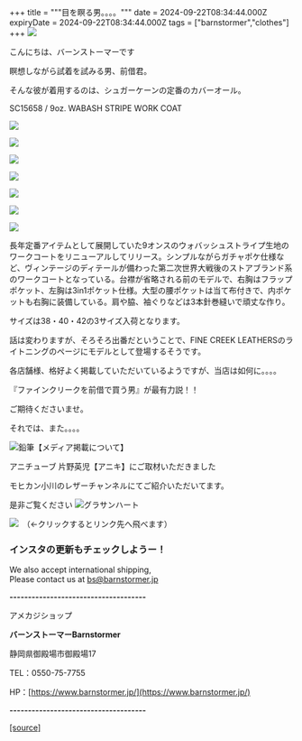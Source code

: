 +++
title = """目を瞑る男。。。。"""
date = 2024-09-22T08:34:44.000Z
expiryDate = 2024-09-22T08:34:44.000Z
tags = ["barnstormer","clothes"]
+++
[![](https://stat.ameba.jp/user_images/20231023/16/barnstormer-go/b2/03/p/o0420015015354743273.png)](https://ameblo.jp/barnstormer-go/entry-12825670498.html)

こんにちは、バーンストーマーです

瞑想しながら試着を試みる男、前借君。

  
そんな彼が着用するのは、シュガーケーンの定番のカバーオール。

SC15658 / 9oz. WABASH STRIPE WORK COAT

[![](https://stat.ameba.jp/user_images/20240922/16/barnstormer-go/24/1e/j/o0466070015489291985.jpg)](https://stat.ameba.jp/user_images/20240922/16/barnstormer-go/24/1e/j/o0466070015489291985.jpg)

[![](https://stat.ameba.jp/user_images/20240922/16/barnstormer-go/b5/ce/j/o0466070015489291986.jpg)](https://stat.ameba.jp/user_images/20240922/16/barnstormer-go/b5/ce/j/o0466070015489291986.jpg)

[![](https://stat.ameba.jp/user_images/20240922/16/barnstormer-go/97/6e/j/o0466070015489291989.jpg)](https://stat.ameba.jp/user_images/20240922/16/barnstormer-go/97/6e/j/o0466070015489291989.jpg)

[![](https://stat.ameba.jp/user_images/20240922/16/barnstormer-go/a8/4a/j/o0466070015489291991.jpg)](https://stat.ameba.jp/user_images/20240922/16/barnstormer-go/a8/4a/j/o0466070015489291991.jpg)

[![](https://stat.ameba.jp/user_images/20240922/16/barnstormer-go/6d/ed/j/o0466070015489291994.jpg)](https://stat.ameba.jp/user_images/20240922/16/barnstormer-go/6d/ed/j/o0466070015489291994.jpg)

[![](https://stat.ameba.jp/user_images/20240922/16/barnstormer-go/2d/73/j/o0466070015489291996.jpg)](https://stat.ameba.jp/user_images/20240922/16/barnstormer-go/2d/73/j/o0466070015489291996.jpg)

[![](https://stat.ameba.jp/user_images/20240922/16/barnstormer-go/17/36/j/o0466070015489291998.jpg)](https://stat.ameba.jp/user_images/20240922/16/barnstormer-go/17/36/j/o0466070015489291998.jpg)

長年定番アイテムとして展開していた9オンスのウォバッシュストライプ生地のワークコートをリニューアルしてリリース。シンプルながらガチャポケ仕様など、ヴィンテージのディテールが備わった第二次世界大戦後のストアブランド系のワークコートとなっている。台襟が省略される前のモデルで、右胸はフラップポケット、左胸は3in1ポケット仕様。大型の腰ポケットは当て布付きで、内ポケットも右胸に装備している。肩や脇、袖ぐりなどは3本針巻縫いで頑丈な作り。

サイズは38・40・42の3サイズ入荷となります。

話は変わりますが、そろそろ出番だということで、FINE CREEK LEATHERSのライトニングのページにモデルとして登場するそうです。

各店舗様、格好よく掲載していただいているようですが、当店は如何に。。。。

『ファインクリークを前借で買う男』が最有力説！！

ご期待くださいませ。

それでは、また。。。。

![鉛筆](https://stat100.ameba.jp/blog/ucs/img/char/char3/519.png)【メディア掲載について】

アニチューブ 片野英児【アニキ】にご取材いただきました

モヒカン小川のレザーチャンネルにてご紹介いただいてます。

是非ご覧ください ![グラサンハート](https://stat100.ameba.jp/blog/ucs/img/char/char3/148.png)

[![](https://stat.ameba.jp/user_images/20230412/16/barnstormer-go/6a/23/p/o0108010815269242493.png)](https://www.instagram.com/barnstormer_daily/)　（←クリックするとリンク先へ飛べます）

### インスタの更新もチェックしようー！

We also accept international shipping,  
Please contact us at bs@barnstormer.jp

**\-------------------------------------**

アメカジショップ

**バーンストーマーBarnstormer**

静岡県御殿場市御殿場17

TEL：0550-75-7755

HP：[https://www.barnstormer.jp/](https://www.barnstormer.jp/)

**\-------------------------------------**

[[source]](https://ameblo.jp/barnstormer-go/entry-12868518215.html)
